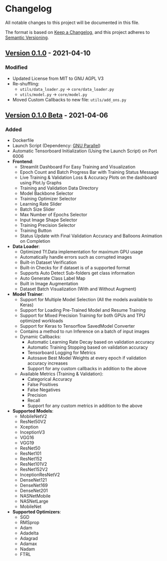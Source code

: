 # Changelog
All notable changes to this project will be documented in this file.

The format is based on [Keep a Changelog](https://keepachangelog.com/en/1.0.0/),
and this project adheres to [Semantic Versioning](https://semver.org/spec/v2.0.0.html).

## [Version 0.1.0] - 2021-04-10

### Modified
- Updated License from MIT to GNU AGPL V3
- Re-shuffling:
  - `utils/data_loader.py` -> `core/data_loader.py`
  - `utils/model.py` -> `core/model.py`
- Moved Custom Callbacks to new file: `utils/add_ons.py`


## [Version 0.1.0 Beta] - 2021-04-06
### Added
- Dockerfile
- Launch Script (Dependency: [GNU Parallel](https://www.gnu.org/software/parallel/))
- Automatic Tensorboard Initialization (Using the Launch Script) on Port 6006
- **Frontend**:
  - Streamlit Dashboard For Easy Training and Visualization
  - Epoch Count and Batch Progress Bar with Training Status Message
  - Live Training & Validation Loss & Accuracy Plots on the dashboard using Plot.ly Graphs
  - Training and Validation Data Directory
  - Model Backbone Selector
  - Training Optimizer Selector
  - Learning Rate Slider
  - Batch Size Slider
  - Max Number of Epochs Selector
  - Input Image Shape Selector
  - Training Precision Selector
  - Training Button
  - Status Update with Final Validation Accuracy and Balloons Animation on Completion
- **Data Loader**:
  - Optimized Tf.Data implementation for maximum GPU usage
  - Automatically handle errors such as corrupted images
  - Built-in Dataset Verification
  - Built-in Checks for if dataset is of a supported format
  - Supports Auto Detect Sub-folders get class information
  - Auto Generate Class Label Map
  - Built in Image Augmentation
  - Dataset Batch Visualization (With and Without Augment)
- **Model Trainer**:
  - Support for Multiple Model Selection (All the models available to Keras)
  - Support for Loading Pre-Trained Model and Resume Training
  - Support for Mixed Precision Training for both GPUs and TPU optimized workloads
  - Support for Keras to Tensorflow SavedModel Converter
  - Contains a method to run Inference on a batch of input images
  - Dynamic Callbacks:
    - Automatic Learning Rate Decay based on validation accuracy
    - Automatic Training Stopping based on validation accuracy
    - Tensorboard Logging for Metrics
    - Autosave Best Model Weights at every epoch if validation accuracy increases
    - Support for any custom callbacks in addition to the above
  - Available Metrics (Training & Validation):
    - Categorical Accuracy
    - False Positives
    - False Negatives
    - Precision
    - Recall
    - Support for any custom metrics in addition to the above
- **Supported Models**:
  - MobileNetV2
  - ResNet50V2
  - Xception
  - InceptionV3
  - VGG16
  - VGG19
  - ResNet50
  - ResNet101
  - ResNet152
  - ResNet101V2
  - ResNet152V2
  - InceptionResNetV2
  - DenseNet121
  - DenseNet169
  - DenseNet201
  - NASNetMobile
  - NASNetLarge
  - MobileNet
- **Supported Optimizers**:
  - SGD
  - RMSprop
  - Adam
  - Adadelta
  - Adagrad
  - Adamax
  - Nadam
  - FTRL


[Version 0.1.0 Beta]: https://github.com/animikhaich/Zero-Code-TF-Classifier/releases/tag/v0.1-beta
[Version 0.1.0]: https://github.com/animikhaich/Zero-Code-TF-Classifier/releases/tag/v0.1
